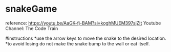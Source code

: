 # snakeGame

reference: https://youtu.be/AaGK-fj-BAM?si=koghMUEM397sjZIt
        Youtube Channel: The Code Train

#instructions
*use the arrow keys to move the snake to the desired location.
*to avoid losing do not make the snake bump to the wall or eat itself.

